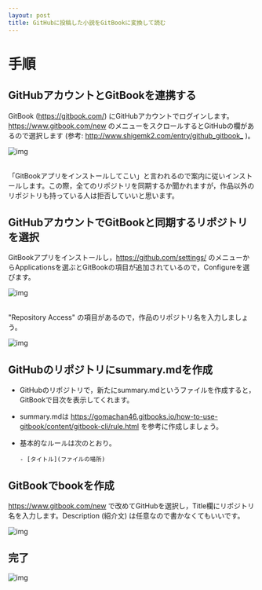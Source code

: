 ```yaml
---
layout: post
title: GitHubに投稿した小説をGitBookに変換して読む
---
```


# 手順

## GitHubアカウントとGitBookを連携する

GitBook (<https://gitbook.com/>) にGitHubアカウントでログインします。<https://www.gitbook.com/new> のメニューをスクロールするとGitHubの欄があるので選択します (参考: <http://www.shigemk2.com/entry/github_gitbook_> )。

![img](01.png)

<br>
「GitBookアプリをインストールしてこい」と言われるので案内に従いインストールします。この際，全てのリポジトリを同期するか聞かれますが，作品以外のリポジトリも持っている人は拒否していいと思います。

## GitHubアカウントでGitBookと同期するリポジトリを選択

GitBookアプリをインストールし，<https://github.com/settings/> のメニューからApplicationsを選ぶとGitBookの項目が追加されているので，Configureを選びます。

![img](02.png)

<br>
"Repository Access" の項目があるので，作品のリポジトリ名を入力しましょう。

![img](03.png)

## GitHubのリポジトリにsummary.mdを作成

-   GitHubのリポジトリで，新たにsummary.mdというファイルを作成すると，GitBookで目次を表示してくれます。
-   summary.mdは <https://gomachan46.gitbooks.io/how-to-use-gitbook/content/gitbook-cli/rule.html> を参考に作成しましょう。
-   基本的なルールは次のとおり。
    
        - [タイトル](ファイルの場所)

## GitBookでbookを作成

<https://www.gitbook.com/new> で改めてGitHubを選択し，Title欄にリポジトリ名を入力します。Description (紹介文) は任意なので書かなくてもいいです。

![img](04.png)

## 完了

![img](05.png)